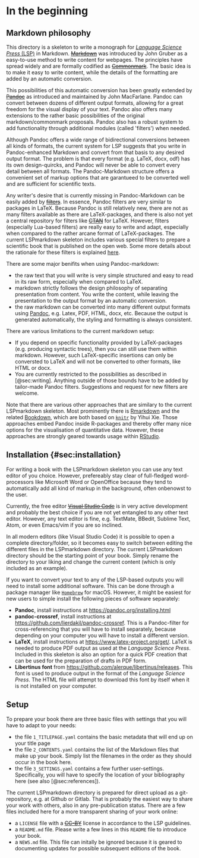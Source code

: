 # In the beginning

## Markdown philosophy

This directory is a skeleton to write a monograph for [*Language Science Press* (LSP)](https://langsci-press.org) in Markdown. [~~Markdown~~](https://daringfireball.net/projects/markdown/) was introduced by John Gruber as a easy-to-use method to write content for webpages. The principles have spread widely and are formally codified as [~~Commonmark~~](https://commonmark.org). The basic idea is to make it easy to write content, while the details of the formatting are added by an automatic conversion. 

This possibilities of this automatic conversion has been greatly extended by [~~Pandoc~~](https://pandoc.org) as introduced and maintained by John MacFarlane. Pandoc can convert between dozens of different output formats, allowing for a great freedom for the visual display of your text. Pandoc also offers many extensions to the rather basic possibilities of the original markdown/commonmark proposals. Pandoc also has a robust system to add functionality through additional modules (called 'filters') when needed. 

Although Pandoc offers a wide range of bidirectional conversions between all kinds of formats, the current system for LSP suggests that you write in Pandoc-enhanced Markdown and convert from that basis to any desired output format. The problem is that every format (e.g. LaTeX, docx, odf) has its own design-quircks, and Pandoc will never be able to convert every detail between all formats. The Pandoc-Markdown structure offers a convenient set of markup options that are garantueed to be converted well and are sufficient for scientific texts. 

Any writer's desire that is currently missing in Pandoc-Markdown can be easily added by [~~filters~~](https://pandoc.org/lua-filters.html). In essence, Pandoc filters are very similar to packages in LaTeX. Because Pandoc is still relatively new, there are not as many filters available as there are LaTeX-packages, and there is also not yet a central repository for filters like [~~CTAN~~](https://ctan.org) for LaTeX. However, filters (especially Lua-based filters) are really easy to write and adapt, especially when compared to the rather arcane format of LaTeX-packages. The current LSPmarkdown skeleton includes various special filters to prepare a scientific book that is published on the open web. Some more details about the rationale for these filters is explained [here](https://cysouw.github.io/openwebpublishing/).

There are some major benifits when using Pandoc-markdown:

- the raw text that you will write is very simple structured and easy to read in its raw form, especially when compared to LaTeX.
- markdown strictly follows the design philosophy of separating presentation from content. You write the content, while leaving the presentation to the output format by an automatic conversion.
- the raw markdown can be converted into many different output formats using [Pandoc](https;//pandoc.org), e.g. Latex, PDF, HTML, docx, etc. Because the output is generated automatically, the styling and formatting is always consistent.

There are various limitations to the current markdown setup:

- If you depend on specific functionality provided by LaTeX-packages (e.g. producing syntactic trees), then you can still use them within markdown. However, such LaTeX-specific insertions can only be conversted to LaTeX and will not be converted to other formats, like HTML or docx.
- You are currently restricted to the possibilities as described in [@sec:writing]. Anything outside of those bounds have to be added by tailor-made Pandoc filters. Suggestions and request for new filters are welcome.

Note that there are various other approaches that are similary to the current LSPmarkdown skeleton. Most prominently there is [Rmarkdown](https://rmarkdown.rstudio.com) and the related [Bookdown](https://bookdown.org), which are both based on [`knitr`](https://cran.r-project.org/web/packages/knitr/index.html) by Yihui Xie. Those approaches embed Pandoc inside R-packages and thereby offer many nice options for the visualisation of quantitative data. However, these approaches are strongly geared towards usage within [RStudio](https://posit.co/products/open-source/rstudio/).

## Installation {#sec:installation}

For writing a book with the LSPmarkdown skeleton you can use any text editor of you choice. However, prefereably stay clear of full-fledged word-processors like Microsoft Word or OpenOffice because they tend to automatically add all kind of markup in the background, often onbenowst to the user.

Currently, the free editor [~~Visual Studio Code~~](https://code.visualstudio.com) is in very active development and probably the best choice if you are not yet entangled to any other text editor. However, any text editor is fine, e.g. TextMate, BBedit, Sublime Text, Atom, or even Emacs/vim if you are so inclined.

In all modern editors (like Visual Studio Code) it is possible to open a complete directory/folder, so it becomes easy to switch between editing the different files in the LSPmarkdown directory. The current LSPmarkdown directory should be the starting point of your book. Simply rename the directory to your liking and change the current content (which is only included as an example). 

If you want to convert your text to any of the LSP-based outputs you will need to install some additional software. This can be done through a package manager like [`Homebrew`](https://brew.sh) for macOS. However, it might be easiest for new users to simple install the following pieces of software separately:

- **Pandoc**, install instructions at <https://pandoc.org/installing.html>
- **pandoc-crossref**, install instructions at <https://github.com/lierdakil/pandoc-crossref>.
  This is a Pandoc-filter for cross-referencing that you will have to install separately, because depending on your computer you will have to install a different version.
- **LaTeX**, install instructions at <https://www.latex-project.org/get/>.
  LaTeX is needed to produce PDF output as used at the *Language Science Press*. Included in this skeleton is also an option for a quick PDF creation that can be used for the preparation of drafts in PDF form.
- **Libertinus font** from <https://github.com/alerque/libertinus/releases>.
  This font is used to produce output in the format of the *Language Science Press*. The HTML file will attempt to download this font by itself when it is not installed on your computer.

## Setup

To prepare your book there are three basic files with settings that you will have to adapt to your needs:

- the file `1_TITLEPAGE.yaml` contains the basic metadata that will end up on your title page
- the file `2_CONTENTS.yaml` contains the list of the Markdown files that make up your book. Simply list the filenames in the order as they should occur in the book here. 
- the file `3_SETTINGS.yaml` contains a few further user-settings. Specifically, you will have to specify the location of your bibliography here (see also [@sec:references]).

The current LSPmarkdown directory is prepared for direct upload as a git-repository, e.g. at Github or Gitlab. That is probably the easiest way to share your work with others, also in any pre-publication status. There are a few files included here for a more transparent sharing of your work online:

- a `LICENSE` file with a [~~CC-BY~~](https://creativecommons.org/licenses/by/4.0/) license in accordance to the LSP guidelines.
- a `README.md` file. Please write a few lines in this `README` file to introduce your book. 
- a `NEWS.md` file. This file can initally be ignored because it is geared to documenting updates for possible subsequent editions of the book.
